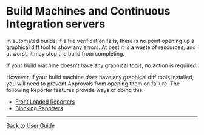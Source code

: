 <!--
GENERATED FILE - DO NOT EDIT
This file was generated by [MarkdownSnippets](https://github.com/SimonCropp/MarkdownSnippets).
Source File: /doc/mdsource/BuildMachinesAndCI.source.md
To change this file edit the source file and then execute ./run_markdown_templates.sh.
-->

<a id="top"></a>

# Build Machines and Continuous Integration servers

In automated builds, if a file verification fails, there is no point opening up a graphical diff tool to show any errors. At best it is a waste of resources, and at worst, it may stop the build from completing.

If your build machine doesn't have any graphical tools, no action is required.

However, if your build machine *does* have any graphical diff tools installed, you will need to prevent Approvals from opening them on failure. The following Reporter features provide ways of doing this: 

* [Front Loaded Reporters](/doc/Reporters.md#front-loaded-reporters)
* [Blocking Reporters](/doc/Reporters.md#blocking-reporters)

---

[Back to User Guide](/doc/README.md#top)
